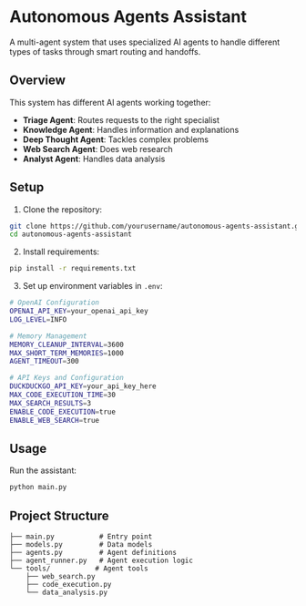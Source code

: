 # Autonomous Agents Assistant

A multi-agent system that uses specialized AI agents to handle different types of tasks through smart routing and handoffs.

## Overview

This system has different AI agents working together:
- **Triage Agent**: Routes requests to the right specialist
- **Knowledge Agent**: Handles information and explanations
- **Deep Thought Agent**: Tackles complex problems
- **Web Search Agent**: Does web research
- **Analyst Agent**: Handles data analysis

## Setup

1. Clone the repository:
```bash
git clone https://github.com/yourusername/autonomous-agents-assistant.git
cd autonomous-agents-assistant
```

2. Install requirements:
```bash
pip install -r requirements.txt
```

3. Set up environment variables in `.env`:
```bash
# OpenAI Configuration
OPENAI_API_KEY=your_openai_api_key
LOG_LEVEL=INFO

# Memory Management
MEMORY_CLEANUP_INTERVAL=3600
MAX_SHORT_TERM_MEMORIES=1000
AGENT_TIMEOUT=300

# API Keys and Configuration
DUCKDUCKGO_API_KEY=your_api_key_here
MAX_CODE_EXECUTION_TIME=30
MAX_SEARCH_RESULTS=3
ENABLE_CODE_EXECUTION=true
ENABLE_WEB_SEARCH=true
```

## Usage

Run the assistant:
```bash
python main.py
```

## Project Structure
```
├── main.py           # Entry point
├── models.py         # Data models
├── agents.py         # Agent definitions
├── agent_runner.py   # Agent execution logic
└── tools/           # Agent tools
    ├── web_search.py
    ├── code_execution.py
    └── data_analysis.py
```
